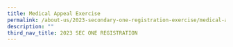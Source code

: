 ```yaml
---
title: Medical Appeal Exercise
permalink: /about-us/2023-secondary-one-registration-exercise/medical-appeal-exercise/
description: ""
third_nav_title: 2023 SEC ONE REGISTRATION
---
```

